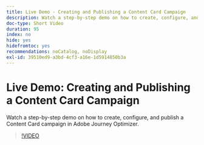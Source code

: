 ```yaml
---
title: Live Demo - Creating and Publishing a Content Card Campaign
description: Watch a step-by-step demo on how to create, configure, and publish a Content Card campaign in Adobe Journey Optimizer.
doc-type: Short Video
duration: 95
index: no
hide: yes
hidefromtoc: yes
recommendations: noCatalog, noDisplay
exl-id: 39510ed9-a3bd-4cf3-a16e-1d5914850b3a
---
```

# Live Demo: Creating and Publishing a Content Card Campaign

Watch a step-by-step demo on how to create, configure, and publish a Content Card campaign in Adobe Journey Optimizer.

<!-- 62_S603_3442534_94_live-demo-creating-and-publishing-a-content-card-campaign -->
>[!VIDEO](https://video.tv.adobe.com/v/3458208/?learn=on&enablevpops=true)
